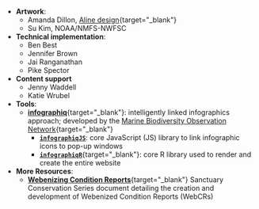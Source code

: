 
- **Artwork**: 
  * Amanda Dillon, [Aline design](https://alinedesignhawaii.com/){target="_blank"}
  * Su Kim, NOAA/NMFS-NWFSC
- **Technical implementation**: 
  * Ben Best
  * Jennifer Brown
  * Jai Ranganathan
  * Pike Spector
- **Content support**
  * Jenny Waddell
  * Katie Wrubel 
- **Tools**: 
  * [**infographiq**](https://marinebon.org/infographiq){target="_blank"}: intelligently linked infographics approach; developed by the [Marine Biodiversity Observation Network](https://marinebon.org){target="_blank"}
    * [**`infographiqJS`**](https://marinebon.org/infographiqJS/): core JavaScript (JS) library to link infographic icons to pop-up windows 
    * [**`infographiqR`**](https://marinebon.org/infographiqR/){target="_blank"}: core R library used to render and create the entire website
- **More Resources**:
    * [**Webenizing Condition Reports**](https://sanctuaries.noaa.gov/science/conservation/webenizing-condition-reports.html){target="_blank"} Sanctuary Conservation Series document detailing the creation and development of Webenized Condition Reports (WebCRs)
